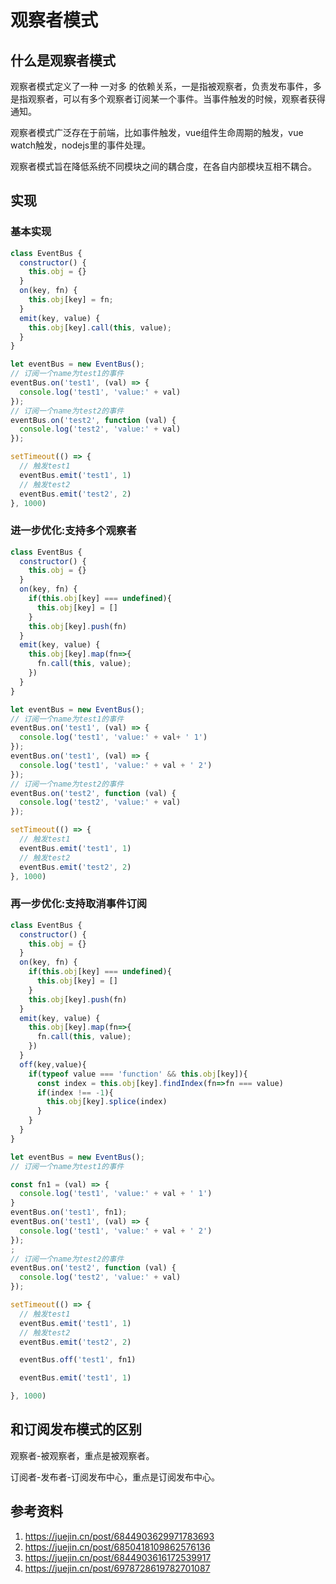 # 观察者模式

## 什么是观察者模式

观察者模式定义了一种 一对多 的依赖关系，一是指被观察者，负责发布事件，多是指观察者，可以有多个观察者订阅某一个事件。当事件触发的时候，观察者获得通知。

观察者模式广泛存在于前端，比如事件触发，vue组件生命周期的触发，vue watch触发，nodejs里的事件处理。

观察者模式旨在降低系统不同模块之间的耦合度，在各自内部模块互相不耦合。


## 实现

### 基本实现

```javascript
class EventBus {
  constructor() {
    this.obj = {}
  }
  on(key, fn) {
    this.obj[key] = fn;
  }
  emit(key, value) {
    this.obj[key].call(this, value);
  }
}

let eventBus = new EventBus();
// 订阅一个name为test1的事件
eventBus.on('test1', (val) => {
  console.log('test1', 'value:' + val)
});
// 订阅一个name为test2的事件
eventBus.on('test2', function (val) {
  console.log('test2', 'value:' + val)
});

setTimeout(() => {
  // 触发test1
  eventBus.emit('test1', 1)
  // 触发test2
  eventBus.emit('test2', 2)
}, 1000)
```

### 进一步优化:支持多个观察者

```javascript
class EventBus {
  constructor() {
    this.obj = {}
  }
  on(key, fn) {
    if(this.obj[key] === undefined){
      this.obj[key] = []
    }
    this.obj[key].push(fn)
  }
  emit(key, value) {
    this.obj[key].map(fn=>{
      fn.call(this, value);
    })
  }
}

let eventBus = new EventBus();
// 订阅一个name为test1的事件
eventBus.on('test1', (val) => {
  console.log('test1', 'value:' + val+ ' 1')
});
eventBus.on('test1', (val) => {
  console.log('test1', 'value:' + val + ' 2')
});
// 订阅一个name为test2的事件
eventBus.on('test2', function (val) {
  console.log('test2', 'value:' + val)
});

setTimeout(() => {
  // 触发test1
  eventBus.emit('test1', 1)
  // 触发test2
  eventBus.emit('test2', 2)
}, 1000)
```

### 再一步优化:支持取消事件订阅

```javascript
class EventBus {
  constructor() {
    this.obj = {}
  }
  on(key, fn) {
    if(this.obj[key] === undefined){
      this.obj[key] = []
    }
    this.obj[key].push(fn)
  }
  emit(key, value) {
    this.obj[key].map(fn=>{
      fn.call(this, value);
    })
  }
  off(key,value){
    if(typeof value === 'function' && this.obj[key]){
      const index = this.obj[key].findIndex(fn=>fn === value)
      if(index !== -1){
        this.obj[key].splice(index)
      }
    }
  }
}

let eventBus = new EventBus();
// 订阅一个name为test1的事件

const fn1 = (val) => {
  console.log('test1', 'value:' + val + ' 1')
}
eventBus.on('test1', fn1);
eventBus.on('test1', (val) => {
  console.log('test1', 'value:' + val + ' 2')
});
;
// 订阅一个name为test2的事件
eventBus.on('test2', function (val) {
  console.log('test2', 'value:' + val)
});

setTimeout(() => {
  // 触发test1
  eventBus.emit('test1', 1)
  // 触发test2
  eventBus.emit('test2', 2)

  eventBus.off('test1', fn1)

  eventBus.emit('test1', 1)

}, 1000)
```

## 和订阅发布模式的区别

观察者-被观察者，重点是被观察者。

订阅者-发布者-订阅发布中心，重点是订阅发布中心。

## 参考资料
1. https://juejin.cn/post/6844903629971783693
2. https://juejin.cn/post/6850418109862576136
3. https://juejin.cn/post/6844903616172539917
4. https://juejin.cn/post/6978728619782701087

